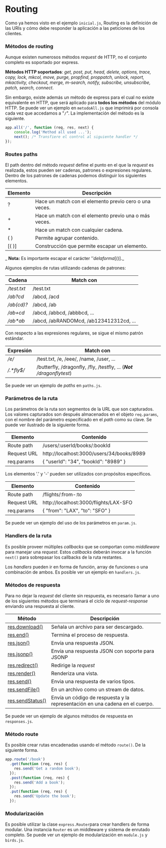 # Routing

Como ya hemos visto en el ejemplo `inicial.js`, Routing es la definición de las URIs y cómo debe responder la aplicación a las peticiones de los clientes.

### Métodos de routing

Aunque existen numerosos métodos *request* de HTTP, no el conjunto completo es soportado por express.

**Métodos HTTP soportados**: *get, post, put, head, delete, options, trace, copy, lock, mkcol, move, purge, propfind, proppatch, unlock, report, mkactivity, checkout, merge, m-search, notify, subscribe, unsubscribe, patch, search, connect*.

Sin embargo, existe además un método de express para el cual no existe equivalente en HTTP, que será aplicado para **todos los métodos** del módulo HTTP. Se puede ver un ejemplo en `metodoAll.js` que imprimirá por consola cada vez que accedamos a "`/`". La implementación del método es la siguiente.

```javascript
app.all('/', function (req, res, next) {
    console.log('Method all used ...');
    next(); /* Transfiere el control al siguiente handler */
});
```

### Routes paths

El path dentro del método *request* define el punto en el que la *request* es realizada, estos pueden ser cadenas, patrones o expresiones regulares. Dentro de los patrones de cadenas podemos distinguir los siguientes elementos.

| Elemento  |  Descripción |  
|---|---|
| ?  | Hace un match con el elemento previo cero o una veces.  |
|  + | Hace un match con el elemento previo una o más veces. |
 | *  | Hace un match con cualquier cadena.  | 
|  ( ) | Permite agrupar contenido.  |  
| [( )] | Construcción que permite escapar un elemento. |
_ __Nota:__ Es importante escapar el carácter '$' de la forma [($)]._

Algunos ejemplos de rutas utilizando cadenas de patrones:

| Cadena | Match con|
|---|---|
| */test.txt* | /test.txt |
| */ab?cd* | /abcd, /acd |
| */ab(cd)?* | /abcd, /ab |
| */ab+cd* | /abcd, /abbcd, /abbbcd, ... |
| _/ab*ab_ | /abcd, /abRANDOMcd, /ab123412312cd, ... |

Con respecto a las expresiones regulares, se sigue el mismo patrón estándar.

| Expresión | Match con|
|---|---|
| */e/* | /test.txt, /e, /eee/, /name, /user, ... |
| _/.*fly$/_ | /butterfly, /dragonfly, /fly, /testfly, ... (_**Not** /dragonflytest_) |

Se puede ver un ejemplo de *paths* en `paths.js`.

### Parámetros de la ruta

Los parámetros de la ruta son segmentos de la URL que son capturados. Los valores capturados son después almacenados en el objeto `req.params`, con el nombre del parámetro especificado en el *path* como su clave. Se puede ver ilustrado de la siguiente forma.

| Elemento | Contenido |
|---|---|
|Route path|/users/:userId/books/:bookId|
|Request URL| http://localhost:3000/users/34/books/8989|
| req.params | { "userId": "34", "bookId": "8989" } |

Los elementos '.' y '-' pueden ser utilizados con propósitos específicos.

| Elemento | Contenido |
|---|---|
|Route path|/flights/:from-:to|
|Request URL| http://localhost:3000/flights/LAX-SFO|
| req.params | { "from": "LAX", "to": "SFO" } |

Se puede ver un ejemplo del uso de los parámetros en `param.js`.

###  Handlers de la ruta

Es posible proveer múltiples *callbacks* que se comportan como *middleware* para manejar una *request*. Estos *callbacks* deberán invocar a la función `next()` para sobrepasar los callbacks de la ruta restantes.

Los *handlers* pueden ir en forma de función, array de funciones o una combinación de ambos. Es posible ver un ejemplo en `handlers.js`.

### Métodos de respuesta

Para no dejar la *request* del cliente sin respuesta, es necesario llamar a uno de los siguientes métodos que terminará el ciclo de  *request*-*response* enviando una respuesta al cliente.

| Método | Descripción |
|---|---|
|[res.download()](http://expressjs.com/en/4x/api.html#res.download)| Señala un archivo para ser descargado. |
|[res.end()](http://expressjs.com/en/4x/api.html#res.end)  | Termina el proceso de respuesta. |
|[res.json()](http://expressjs.com/en/4x/api.html#res.json)  | Envía una respuesta JSON. |
|[res.jsonp()](http://expressjs.com/en/4x/api.html#res.jsonp)  | Envía una respuesta JSON con soporte para JSONP |
|[res.redirect()](http://expressjs.com/en/4x/api.html#res.redirect)  | Redirige la *request* |
|[res.render()](http://expressjs.com/en/4x/api.html#res.render)  | Renderiza una vista. |
|[res.send()](http://expressjs.com/en/4x/api.html#res.send)  | Envia una respuesta de varios tipos. |
|[res.sendFile()](http://expressjs.com/en/4x/api.html#res.sendFile)  | En un archivo como un stream de datos. |
|[res.sendStatus()](http://expressjs.com/en/4x/api.html#res.sendStatus)  | Envía un código de respuesta y la representación en una cadena en el cuerpo. |

Se puede ver un ejemplo de algunos métodos de respuesta en `responses.js`.

### Método route

Es posible crear rutas encadenadas usando el método `route()`. De la siguiente forma.

```javascript
app.route('/book')
  .get(function (req, res) {
    res.send('Get a random book');
  });
  .post(function (req, res) {
    res.send('Add a book');
  });
  .put(function (req, res) {
    res.send('Update the book');
  });
```

### Modularización

Es posible utilizar la clase `express.Router`para crear handlers de forma modular. Una instancia `Router` es un middleware y sistema de enrutado completo. Se puede ver un ejemplo de modularización en `module.js` y `birds.js`. 
